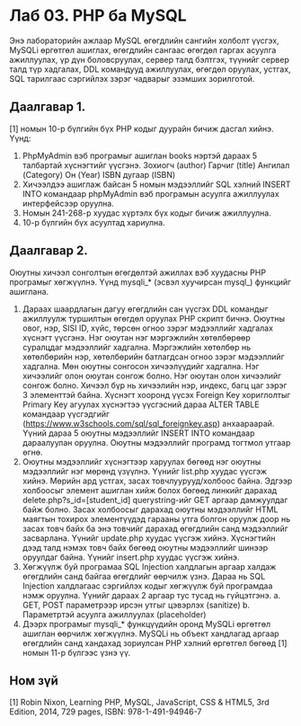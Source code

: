 # Лаб 03. PHP ба MySQL
Энэ лабораторийн ажлаар MySQL өгөгдлийн сангийн холболт үүсгэх, MySQLi өргөтгөл ашиглах, өгөгдлийн сангаас өгөгдөл гаргах асуулга ажиллуулах, үр дүн боловсруулах, сервер талд бэлтгэх, түүнийг сервер талд түр хадгалах, DDL командууд ажиллуулах, өгөгдөл оруулах, устгах, SQL тарилгаас сэргийлэх зэрэг чадварыг эзэмших зорилготой.

## Даалгавар 1.	
[1] номын 10-р бүлгийн бүх PHP кодыг дуурайн бичиж дасгал хийнэ. Үүнд:
1.	PhpMyAdmin вэб програмыг ашиглан books нэртэй дараах 5 талбартай хүснэгтийг үүсгэнэ.
Зохиогч (author)
Гарчиг (title)
Ангилал (Category)
Он (Year)
ISBN дугаар (ISBN)
2.	Хичээлдээ ашиглаж байсан 5 номын мэдээллийг SQL хэлний INSERT INTO командаар phpMyAdmin вэб програмын асуулга ажиллуулах интерфейсээр оруулна. 
3.	Номын 241-268-р хуудас хүртэлх бүх кодыг бичиж ажиллуулна.
4.	10-р бүлгийн бүх асуултад хариулна.

## Даалгавар 2.	
Оюутны хичээл сонголтын өгөгдөлтэй ажиллах вэб хуудасны PHP програмыг хөгжүүлнэ. Үүнд mysqli_* (эсвэл хуучирсан mysql_) функцийг ашиглана.
1.	Дараах шаардлагын дагуу өгөгдлийн сан үүсгэх DDL командыг ажиллуулж туршилтын өгөгдөл оруулах PHP скрипт бичнэ. Оюутны овог, нэр, SISI ID, хүйс, төрсөн огноо зэрэг мэдээллийг хадгалах хүснэгт үүсгэнэ. Нэг оюутан нэг мэргэжлийн хөтөлбөрөөр суралцдаг мэдээллийг хадгална. Мэргэжлийн хөтөлбөр нь хөтөлбөрийн нэр, хөтөлбөрийн батлагдсан огноо зэрэг мэдээллийг хадгална. Мөн оюутны сонгосон хичээлүүдийг хадгална. Нэг хичээлийг олон оюутан сонгож болно. Нэг оюутан олон хичээлийг сонгож болно. Хичээл бүр нь хичээлийн нэр, индекс, багц цаг зэрэг 3 элементтэй байна. Хүснэгт хооронд үүсэх Foreign Key хориглолтыг Primary Key агуулах хүснэгтээ үүсгэсний дараа ALTER TABLE командаар үүсгэдгийг (https://www.w3schools.com/sql/sql_foreignkey.asp) анхаараарай. Үүний дараа 5 оюутны мэдээллийг INSERT INTO командаар дараалуулан оруулна. Оюутны мэдээллийг програмд тогтмол утгаар өгнө.
2.	Оюутны мэдээллийг хүснэгтээр харуулах бөгөөд нэг оюутны мэдээллийг нэг мөрөнд үзүүлнэ. Үүнийг list.php хуудас үүсгэж хийнэ. Мөрийн ард устгах, засах товчлуурууд/холбоос байна. Эдгээр холбоосыг <a> элемент ашиглан хийж болох бөгөөд линкийг дарахад delete.php?s_id=[student_id] querystring-ийг GET аргаар дамжуулдаг байж болно. Засах холбоосыг дарахад оюутны мэдээллийг HTML маягтын тохирох элементүүдэд гарааны утга болгон оруулж доор нь засах товч байх ба энэ товчийг дарахад өгөгдлийн санд мэдээллийг засварлана. Үүнийг update.php хуудас үүсгэж хийнэ. Хүснэгтийн дээд талд нэмэх товч байх бөгөөд оюутны мэдээллийг шинээр оруулдаг байна. Үүнийг insert.php хуудас үүсгэж хийнэ.
3.	Хөгжүүлж буй програмаа SQL Injection халдлагын аргаар халдаж өгөгдлийн санд байгаа өгөгдлийг өөрчилж үзнэ. Дараа нь SQL Injection халдлагаас сэргийлэх кодыг хөгжүүлж буй програмдаа нэмж оруулна. Үүнийг дараах 2 аргаар тус тусад нь гүйцэтгэнэ.
a.	GET, POST параметрээр ирсэн утгыг цэвэрлэх (sanitize)
b.	Параметртэй асуулга ажиллуулах (placeholder)
4.	Дээрх програмыг mysqli_* функцүүдийн оронд MySQLi өргөтгөл ашиглан өөрчилж хөгжүүлнэ. MySQLi нь объект хандлагад аргаар өгөгдлийн санд хандахад зориулсан PHP хэлний өргөтгөл бөгөөд [1] номын 11-р бүлгээс үзнэ үү.

## Ном зүй
[1] Robin Nixon, Learning PHP, MySQL, JavaScript, CSS & HTML5, 3rd Edition, 2014, 729 pages, ISBN: 978-1-491-94946-7
